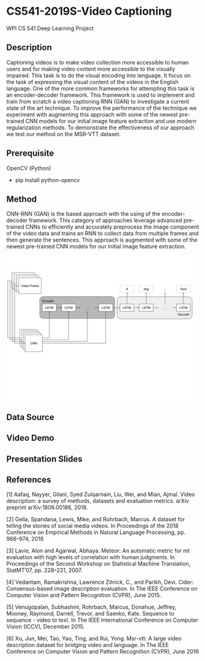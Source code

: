 # CS541-2019S-Video Captioning
WPI CS 541 Deep Learning Project 

## Description
Captioning videos is to make video collection more accessible to human users and for making video content more accessible to the visually impaired. This task is to do the visual encoding into language. It focus on the task of expressing the visual content of the videos in the English language. One of the more common frameworks for attempting this task is an encoder-decoder framework. This framework is used to implement and train from scratch a video captioning RNN (GAN) to investigate a current state of the art technique. To improve the performance of the technique we experiment with augmenting this approach with some of the newest pre-trained CNN models for our initial image feature extraction and use modern regularization methods. To demonstrate the effectiveness of our approach we test our method on the MSR-VTT dataset.

## Prerequisite
OpenCV (Python)
* pip install python-opencv

## Method
CNN-RNN (GAN) is the based approach with the using of the encoder-decoder framework. This category of approaches leverage advanced pre-trained CNNs to efficiently and accurately preprocess the image component of the video data and trains an RNN to collect data from multiple frames and then generate the sentences. This approach is augmented with some of the newest pre-trained CNN models for our initial image feature extraction.

![](/images/CS541%20Project%20Proposal.jpg)
## Data Source


## Video Demo


## Presentation Slides

## References
[1] Aafaq,  Nayyer,  Gilani,  Syed  Zulqarnain,  Liu,  Wei,  and Mian,  Ajmal. Video description:   a survey of methods, datasets and evaluation metrics. arXiv preprint arXiv:1806.00186, 2018.

[2] Gella, Spandana, Lewis, Mike, and Rohrbach, Marcus.  A dataset for telling the stories of social media  videos. In Proceedings of the 2018 Conference on Empirical Methods in Natural Language Processing, pp. 968–974, 2018

[3] Lavie, Alon and Agarwal, Abhaya.  Meteor: An automatic metric for mt evaluation with high levels of correlation with human judgments.   In Proceedings of the Second Workshop on Statistical Machine Translation,  StatMT’07, pp. 228–231, 2007.

[4] Vedantam, Ramakrishna, Lawrence Zitnick, C., and Parikh, Devi.  Cider: Consensus-based image description evaluation.  In The IEEE Conference on Computer Vision and Pattern Recognition (CVPR), June 2015.

[5] Venugopalan,  Subhashini,  Rohrbach,  Marcus,  Donahue, Jeffrey, Mooney, Raymond, Darrell, Trevor, and Saenko, Kate. Sequence to sequence - video to text. In The IEEE International Conference on Computer Vision (ICCV), December 2015.

[6] Xu,  Jun,  Mei,  Tao,  Yao,  Ting,  and  Rui,  Yong.   Msr-vtt: A large video description dataset for bridging video and language.  In The IEEE Conference on Computer Vision and Pattern Recognition (CVPR), June 2016
